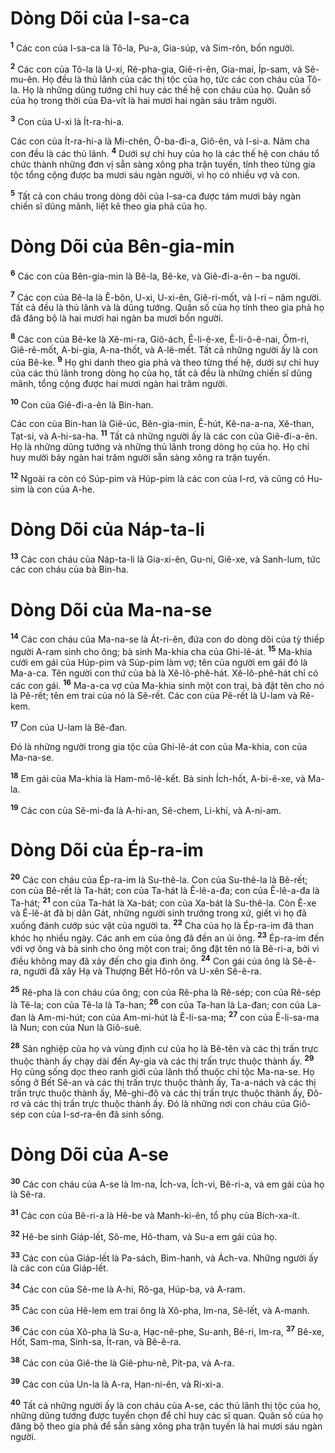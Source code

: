 # Dòng Dõi của I-sa-ca

<sup><b>1</b></sup> Các con của I-sa-ca là Tô-la, Pu-a, Gia-súp, và Sim-rôn, bốn người.

<sup><b>2</b></sup> Các con của Tô-la là U-xi, Rê-pha-gia, Giê-ri-ên, Gia-mai, Íp-sam, và Sê-mu-ên. Họ đều là thủ lãnh của các thị tộc của họ, tức các con cháu của Tô-la. Họ là những dũng tướng chỉ huy các thế hệ con cháu của họ. Quân số của họ trong thời của Ða-vít là hai mươi hai ngàn sáu trăm người.

<sup><b>3</b></sup> Con của U-xi là Ít-ra-hi-a.

Các con của Ít-ra-hi-a là Mi-chên, Ô-ba-đi-a, Giô-ên, và I-si-a. Năm cha con đều là các thủ lãnh. <sup><b>4</b></sup> Dưới sự chỉ huy của họ là các thế hệ con cháu tổ chức thành những đơn vị sẵn sàng xông pha trận tuyến, tính theo từng gia tộc tổng cộng được ba mươi sáu ngàn người, vì họ có nhiều vợ và con.

<sup><b>5</b></sup> Tất cả con cháu trong dòng dõi của I-sa-ca được tám mươi bảy ngàn chiến sĩ dũng mãnh, liệt kê theo gia phả của họ.

# Dòng Dõi của Bên-gia-min

<sup><b>6</b></sup> Các con của Bên-gia-min là Bê-la, Bê-ke, và Giê-đi-a-ên – ba người.

<sup><b>7</b></sup> Các con của Bê-la là Ê-bôn, U-xi, U-xi-ên, Giê-ri-mốt, và I-ri – năm người. Tất cả đều là thủ lãnh và là dũng tướng. Quân số của họ tính theo gia phả họ đã đăng bộ là hai mươi hai ngàn ba mươi bốn người.

<sup><b>8</b></sup> Các con của Bê-ke là Xê-mi-ra, Giô-ách, Ê-li-ê-xe, Ê-li-ô-ê-nai, Ôm-ri, Giê-rê-mốt, A-bi-gia, A-na-thốt, và A-lê-mết. Tất cả những người ấy là con của Bê-ke. <sup><b>9</b></sup> Họ ghi danh theo gia phả và theo từng thế hệ, dưới sự chỉ huy của các thủ lãnh trong dòng họ của họ, tất cả đều là những chiến sĩ dũng mãnh, tổng cộng được hai mươi ngàn hai trăm người.

<sup><b>10</b></sup> Con của Giê-đi-a-ên là Bin-han.

Các con của Bin-han là Giê-úc, Bên-gia-min, Ê-hút, Kê-na-a-na, Xê-than, Tạt-si, và A-hi-sa-ha. <sup><b>11</b></sup> Tất cả những người ấy là các con của Giê-đi-a-ên. Họ là những dũng tướng và những thủ lãnh trong dòng họ của họ. Họ chỉ huy mười bảy ngàn hai trăm người sẵn sàng xông ra trận tuyến.

<sup><b>12</b></sup> Ngoài ra còn có Súp-pim và Húp-pim là các con của I-rơ, và cũng có Hu-sim là con của A-he.

# Dòng Dõi của Náp-ta-li

<sup><b>13</b></sup> Các con cháu của Náp-ta-li là Gia-xi-ên, Gu-ni, Giê-xe, và Sanh-lum, tức các con cháu của bà Bin-ha.

# Dòng Dõi của Ma-na-se

<sup><b>14</b></sup> Các con cháu của Ma-na-se là Át-ri-ên, đứa con do dòng dõi của tỳ thiếp người A-ram sinh cho ông; bà sinh Ma-khia cha của Ghi-lê-át. <sup><b>15</b></sup> Ma-khia cưới em gái của Húp-pim và Súp-pim làm vợ; tên của người em gái đó là Ma-a-ca. Tên người con thứ của bà là Xê-lô-phê-hát. Xê-lô-phê-hát chỉ có các con gái. <sup><b>16</b></sup> Ma-a-ca vợ của Ma-khia sinh một con trai, bà đặt tên cho nó là Pê-rết; tên em trai của nó là Sê-rết. Các con của Pê-rết là U-lam và Rê-kem.

<sup><b>17</b></sup> Con của U-lam là Bê-đan.

Ðó là những người trong gia tộc của Ghi-lê-át con của Ma-khia, con của Ma-na-se.

<sup><b>18</b></sup> Em gái của Ma-khia là Ham-mô-lê-kết. Bà sinh Ích-hốt, A-bi-ê-xe, và Ma-la.

<sup><b>19</b></sup> Các con của Sê-mi-đa là A-hi-an, Sê-chem, Li-khi, và A-ni-am.

# Dòng Dõi của Ép-ra-im

<sup><b>20</b></sup> Các con cháu của Ép-ra-im là Su-thê-la. Con của Su-thê-la là Bê-rết; con của Bê-rết là Ta-hát; con của Ta-hát là Ê-lê-a-đa; con của Ê-lê-a-đa là Ta-hát; <sup><b>21</b></sup> con của Ta-hát là Xa-bát; con của Xa-bát là Su-thê-la. Còn Ê-xe và Ê-lê-át đã bị dân Gát, những người sinh trưởng trong xứ, giết vì họ đã xuống đánh cướp súc vật của người ta. <sup><b>22</b></sup> Cha của họ là Ép-ra-im đã than khóc họ nhiều ngày. Các anh em của ông đã đến an ủi ông. <sup><b>23</b></sup> Ép-ra-im đến với vợ ông và bà sinh cho ông một con trai; ông đặt tên nó là Bê-ri-a, bởi vì điều không may đã xảy đến cho gia đình ông. <sup><b>24</b></sup> Con gái của ông là Sê-ê-ra, người đã xây Hạ và Thượng Bết Hô-rôn và U-xên Sê-ê-ra.

<sup><b>25</b></sup> Rê-pha là con cháu của ông; con của Rê-pha là Rê-sép; con của Rê-sép là Tê-la; con của Tê-la là Ta-han; <sup><b>26</b></sup> con của Ta-han là La-đan; con của La-đan là Am-mi-hút; con của Am-mi-hút là Ê-li-sa-ma; <sup><b>27</b></sup> con của Ê-li-sa-ma là Nun; con của Nun là Giô-suê.

<sup><b>28</b></sup> Sản nghiệp của họ và vùng định cư của họ là Bê-tên và các thị trấn trực thuộc thành ấy chạy dài đến Ay-gia và các thị trấn trực thuộc thành ấy. <sup><b>29</b></sup> Họ cũng sống dọc theo ranh giới của lãnh thổ thuộc chi tộc Ma-na-se. Họ sống ở Bết Sê-an và các thị trấn trực thuộc thành ấy, Ta-a-nách và các thị trấn trực thuộc thành ấy, Mê-ghi-đô và các thị trấn trực thuộc thành ấy, Ðô-rơ và các thị trấn trực thuộc thành ấy. Ðó là những nơi con cháu của Giô-sép con của I-sơ-ra-ên đã sinh sống.

# Dòng Dõi của A-se

<sup><b>30</b></sup> Các con cháu của A-se là Im-na, Ích-va, Ích-vi, Bê-ri-a, và em gái của họ là Sê-ra.

<sup><b>31</b></sup> Các con của Bê-ri-a là Hê-be và Manh-ki-ên, tổ phụ của Bích-xa-ít.

<sup><b>32</b></sup> Hê-be sinh Giáp-lết, Sô-me, Hô-tham, và Su-a em gái của họ.

<sup><b>33</b></sup> Các con của Giáp-lết là Pa-sách, Bim-hanh, và Ách-va. Những người ấy là các con của Giáp-lết.

<sup><b>34</b></sup> Các con của Sê-me là A-hi, Rô-ga, Húp-ba, và A-ram.

<sup><b>35</b></sup> Các con của Hê-lem em trai ông là Xô-pha, Im-na, Sê-lết, và A-manh.

<sup><b>36</b></sup> Các con của Xô-pha là Su-a, Hạc-nê-phe, Su-anh, Bê-ri, Im-ra, <sup><b>37</b></sup> Bê-xe, Hốt, Sam-ma, Sinh-sa, Ít-ran, và Bê-ê-ra.

<sup><b>38</b></sup> Các con của Giê-the là Giê-phu-nê, Pít-pa, và A-ra.

<sup><b>39</b></sup> Các con của Un-la là A-ra, Han-ni-ên, và Ri-xi-a.

<sup><b>40</b></sup> Tất cả những người ấy là con cháu của A-se, các thủ lãnh thị tộc của họ, những dũng tướng được tuyển chọn để chỉ huy các sĩ quan. Quân số của họ đăng bộ theo gia phả để sẵn sàng xông pha trận tuyến là hai mươi sáu ngàn người.
